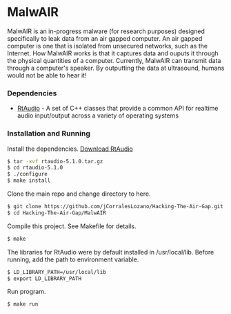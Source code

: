# MalwAIR
MalwAIR is an in-progress malware (for research purposes) designed specifically to leak data from an air gapped computer. An air gapped computer is one that is isolated from unsecured networks, such as the Internet. How MalwAIR works is that it captures data and ouputs it through the physical quantities of a computer. Currently, MalwAIR can transmit data through a computer's speaker. By outputting the data at ultrasound, humans would not be able to hear it!
### Dependencies
  - [RtAudio](https://www.music.mcgill.ca/~gary/rtaudio/) - A set of C++ classes that provide a common API for realtime audio input/output across a variety of operating systems
### Installation and Running
Install the dependencies.
[Download RtAudio](http://www.music.mcgill.ca/~gary/rtaudio/release/rtaudio-5.1.0.tar.gz)
```sh
$ tar -xvf rtaudio-5.1.0.tar.gz
$ cd rtaudio-5.1.0
$ ./configure
$ make install
```
Clone the main repo and change directory to here.
```sh
$ git clone https://github.com/jCorralesLozano/Hacking-The-Air-Gap.git
$ cd Hacking-The-Air-Gap/MalwAIR
```
Compile this project. See Makefile for details.
```sh
$ make
```
The libraries for RtAudio were by default installed in /usr/local/lib. Before running, add the path to environment variable.
```sh
$ LD_LIBRARY_PATH=/usr/local/lib
$ export LD_LIBRARY_PATH
```
Run program.
```sh
$ make run
```
